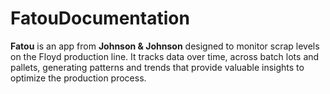 # FatouDocumentation
**Fatou** is an app from **Johnson &amp; Johnson** designed to monitor scrap levels on the Floyd production line. It tracks data over time, across batch lots and pallets, generating patterns and trends that provide valuable insights to optimize the production process.

